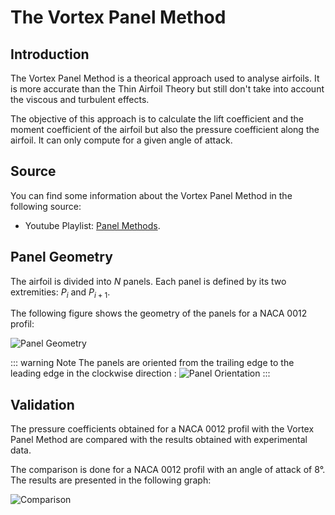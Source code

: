 # The Vortex Panel Method

## Introduction

The Vortex Panel Method is a theorical approach used to analyse airfoils. It is more accurate than the Thin Airfoil Theory but still don't take into account the viscous and turbulent effects.

The objective of this approach is to calculate the lift coefficient and the moment coefficient of the airfoil but also the pressure coefficient along the airfoil.
It can only compute for a given angle of attack.

## Source

You can find some information about the Vortex Panel Method in the following source: 

- Youtube Playlist: [Panel Methods](https://youtube.com/playlist?list=PLxT-itJ3HGuUDVMuWKBxyoY8Dm9O9qstP&si=NaV9lmTT6M3ymNyZ).

## Panel Geometry

The airfoil is divided into $N$ panels. Each panel is defined by its two extremities: $P_i$ and $P_{i+1}$.

The following figure shows the geometry of the panels for a NACA 0012 profil:

![Panel Geometry](/airfoil/panels.png)

::: warning Note
The panels are oriented from the trailing edge to the leading edge in the clockwise direction : 
![Panel Orientation](/airfoil/1st_panels.png)
:::

## Validation

The pressure coefficients obtained for a NACA 0012 profil with the Vortex Panel Method are compared with the results obtained with experimental data.

The comparison is done for a NACA 0012 profil with an angle of attack of 8°. The results are presented in the following graph:

![Comparison](/airfoil/comparison_cp.png)